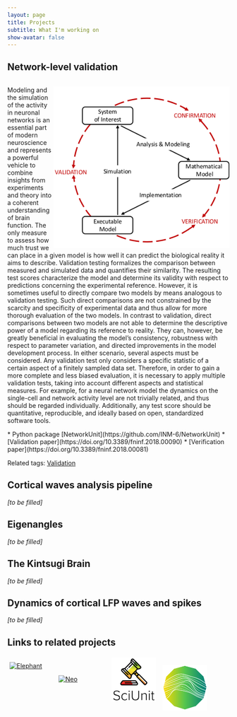 ```yaml
---
layout: page
title: Projects
subtitle: What I'm working on
show-avatar: false
---
```


## Network-level validation
<p style="display:inline-block">
<img src="/assets/img/validation_environment.png" style="float:right" alt="" width="400"/>
Modeling and the simulation of the activity in neuronal networks is an essential part of modern neuroscience and represents a powerful vehicle to combine insights from experiments and theory into a coherent understanding of brain function.
The only measure to assess how much trust we can place in a given model is how well it can predict the biological reality it aims to describe. Validation testing formalizes the comparison between measured and simulated data and quantifies their similarity. The resulting test scores characterize the model and determine its validity with respect to predictions concerning the experimental reference. However, it is sometimes useful to directly compare two models by means analogous to validation testing. Such direct comparisons are not constrained by the scarcity and specificity of experimental data and thus allow for more thorough evaluation of the two models. In contrast to validation, direct comparisons between two models are not able to determine the descriptive power of a model regarding its reference to reality. They can, however, be greatly beneficial in evaluating the model’s consistency, robustness with respect to parameter variation, and directed improvements in the model development process.
In either scenario, several aspects must be considered. Any validation test only considers a specific statistic of a certain aspect of a finitely sampled data set. Therefore, in order to gain a more complete and less biased evaluation, it is necessary to apply multiple validation tests, taking into account different aspects and statistical measures. For example, for a neural network model the dynamics on the single-cell and network activity level are not trivially related, and thus should be regarded individually. Additionally, any test score should be quantitative, reproducible, and ideally based on open, standardized software tools.
</p>
* Python package [NetworkUnit](https://github.com/INM-6/NetworkUnit)
<!-- * Interactive tutorial [notebook](https://gke.mybinder.org/v2/gh/INM-6/NetworkUnit/master?filepath=examples%2Findex.ipynb) -->
* [Validation paper](https://doi.org/10.3389/fninf.2018.00090)
* [Verification paper](https://doi.org/10.3389/fninf.2018.00081)

Related tags: [Validation](../tags/#validation)

<!-- ![](/assets/rasterplot.png)
![](/assets/validation_results.png) -->

## Cortical waves analysis pipeline
*[to be filled]*
## Eigenangles
*[to be filled]*
## The Kintsugi Brain
*[to be filled]*
## Dynamics of cortical LFP waves and spikes
*[to be filled]*
## Links to related projects

<div style="content: ''; clear: both; display: table;">
<a href="https://elephant.readthedocs.io/en/latest/" style="float: left; width: 20%; padding: 5px">
<img src="https://elephant.readthedocs.io/en/latest/_static/elephant_logo_sidebar.png" alt="Elephant" style="padding-top: 10px;">
</a>
&nbsp; &nbsp; &nbsp; &nbsp;
<a href="https://neo.readthedocs.io/en/latest/" style="float: left; width: 20%; padding: 5px">
<img src="https://neo.readthedocs.io/en/latest/_images/neologo.png" alt="Neo" style="padding-top: 40px;">
</a>
&nbsp; &nbsp; &nbsp; &nbsp;
<a href="https://github.com/scidash/sciunit" style="float: left; width: 20%; padding: 5px">
<img src="https://raw.githubusercontent.com/scidash/assets/master/logos/SciUnit/sci-unit-square-small.png" alt="SciUnit" style="padding-left: 10px; padding-right: 10px;">
</a>
&nbsp; &nbsp; &nbsp; &nbsp;
<a href="https://wiki.ebrains.eu/bin/view/Main/" style="float: left; width: 20%; padding: 5px">
<img src="/assets/img/ebrains_logo.png" alt="EBRAINS" style="padding-left: 15px; padding-right:15px;">
</a>
</div>

<!--# Side projects
    workflow management
    real-time collaborative online html editor-->
